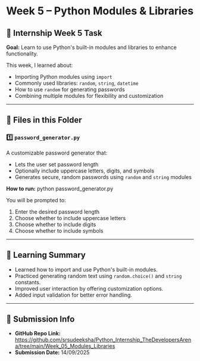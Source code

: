 # Week 5 – Python Modules & Libraries

## 📅 Internship Week 5 Task
**Goal:** Learn to use Python's built-in modules and libraries to enhance functionality.

This week, I learned about:
- Importing Python modules using `import`
- Commonly used libraries: `random`, `string`, `datetime`
- How to use `random` for generating passwords
- Combining multiple modules for flexibility and customization

---

## 📂 Files in this Folder

### 1️⃣ `password_generator.py`
A customizable password generator that:
- Lets the user set password length
- Optionally include uppercase letters, digits, and symbols
- Generates secure, random passwords using `random` and `string` modules

**How to run:**
python password_generator.py


You will be prompted to:
1. Enter the desired password length
2. Choose whether to include uppercase letters
3. Choose whether to include digits
4. Choose whether to include symbols

---

## 📝 Learning Summary
- Learned how to import and use Python's built-in modules.
- Practiced generating random text using `random.choice()` and `string` constants.
- Improved user interaction by offering customization options.
- Added input validation for better error handling.

---

## 📌 Submission Info
- **GitHub Repo Link:** https://github.com/srsudeeksha/Python_Internship_TheDevelopersArena/tree/main/Week_05_Modules_Libraries
- **Submission Date:** 14/09/2025

